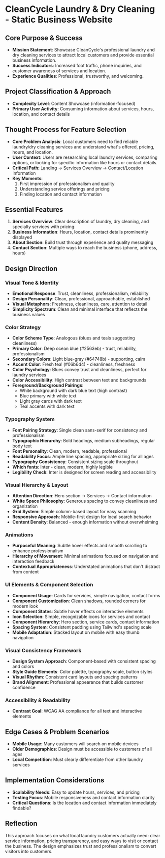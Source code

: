 # CleanCycle Laundry & Dry Cleaning - Static Business Website

## Core Purpose & Success
- **Mission Statement**: Showcase CleanCycle's professional laundry and dry cleaning services to attract local customers and provide essential business information.
- **Success Indicators**: Increased foot traffic, phone inquiries, and customer awareness of services and location.
- **Experience Qualities**: Professional, trustworthy, and welcoming.

## Project Classification & Approach
- **Complexity Level**: Content Showcase (information-focused)
- **Primary User Activity**: Consuming information about services, hours, location, and contact details

## Thought Process for Feature Selection
- **Core Problem Analysis**: Local customers need to find reliable laundry/dry cleaning services and understand what's offered, pricing, hours, and location.
- **User Context**: Users are researching local laundry services, comparing options, or looking for specific information like hours or contact details.
- **Critical Path**: Landing → Services Overview → Contact/Location Information
- **Key Moments**: 
  1. First impression of professionalism and quality
  2. Understanding service offerings and pricing
  3. Finding location and contact information

## Essential Features
1. **Services Overview**: Clear description of laundry, dry cleaning, and specialty services with pricing
2. **Business Information**: Hours, location, contact details prominently displayed
3. **About Section**: Build trust through experience and quality messaging
4. **Contact Section**: Multiple ways to reach the business (phone, address, hours)

## Design Direction

### Visual Tone & Identity
- **Emotional Response**: Trust, cleanliness, professionalism, reliability
- **Design Personality**: Clean, professional, approachable, established
- **Visual Metaphors**: Freshness, cleanliness, care, attention to detail
- **Simplicity Spectrum**: Clean and minimal interface that reflects the business values

### Color Strategy
- **Color Scheme Type**: Analogous (blues and teals suggesting cleanliness)
- **Primary Color**: Deep ocean blue (#2563eb) - trust, reliability, professionalism
- **Secondary Colors**: Light blue-gray (#64748b) - supporting, calm
- **Accent Color**: Fresh teal (#06b6d4) - cleanliness, freshness
- **Color Psychology**: Blues convey trust and cleanliness, perfect for laundry services
- **Color Accessibility**: High contrast between text and backgrounds
- **Foreground/Background Pairings**: 
  - White background with dark blue text (high contrast)
  - Blue primary with white text
  - Light gray cards with dark text
  - Teal accents with dark text

### Typography System
- **Font Pairing Strategy**: Single clean sans-serif for consistency and professionalism
- **Typographic Hierarchy**: Bold headings, medium subheadings, regular body text
- **Font Personality**: Clean, modern, readable, professional
- **Readability Focus**: Ample line spacing, appropriate sizing for all ages
- **Typography Consistency**: Consistent sizing scale throughout
- **Which fonts**: Inter - clean, modern, highly legible
- **Legibility Check**: Inter is designed for screen reading and accessibility

### Visual Hierarchy & Layout
- **Attention Direction**: Hero section → Services → Contact information
- **White Space Philosophy**: Generous spacing to convey cleanliness and organization
- **Grid System**: Simple column-based layout for easy scanning
- **Responsive Approach**: Mobile-first design for local search behavior
- **Content Density**: Balanced - enough information without overwhelming

### Animations
- **Purposeful Meaning**: Subtle hover effects and smooth scrolling to enhance professionalism
- **Hierarchy of Movement**: Minimal animations focused on navigation and interaction feedback
- **Contextual Appropriateness**: Understated animations that don't distract from content

### UI Elements & Component Selection
- **Component Usage**: Cards for services, simple navigation, contact forms
- **Component Customization**: Clean shadows, rounded corners for modern look
- **Component States**: Subtle hover effects on interactive elements
- **Icon Selection**: Simple, recognizable icons for services and contact
- **Component Hierarchy**: Hero section, service cards, contact information
- **Spacing System**: Consistent padding using Tailwind's spacing scale
- **Mobile Adaptation**: Stacked layout on mobile with easy thumb navigation

### Visual Consistency Framework
- **Design System Approach**: Component-based with consistent spacing and colors
- **Style Guide Elements**: Color palette, typography scale, button styles
- **Visual Rhythm**: Consistent card layouts and spacing patterns
- **Brand Alignment**: Professional appearance that builds customer confidence

### Accessibility & Readability
- **Contrast Goal**: WCAG AA compliance for all text and interactive elements

## Edge Cases & Problem Scenarios
- **Mobile Usage**: Many customers will search on mobile devices
- **Older Demographics**: Design must be accessible to customers of all ages
- **Local Competition**: Must clearly differentiate from other laundry services

## Implementation Considerations
- **Scalability Needs**: Easy to update hours, services, and pricing
- **Testing Focus**: Mobile responsiveness and contact information clarity
- **Critical Questions**: Is the location and contact information immediately findable?

## Reflection
This approach focuses on what local laundry customers actually need: clear service information, pricing transparency, and easy ways to visit or contact the business. The design emphasizes trust and professionalism to convert visitors into customers.